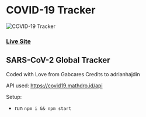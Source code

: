 # COVID-19 Tracker
![COVID-19 Tracker](https://i.ibb.co/cDt4rfN/SARS-Co-V-2-Global-Tracker.png)

### [Live Site](https://covid19.gabcares.xyz/)

## SARS-CoV-2 Global Tracker
Coded with Love from Gabcares
Credits to adrianhajdin


API used: https://covid19.mathdro.id/api

Setup:
- run ```npm i && npm start```
